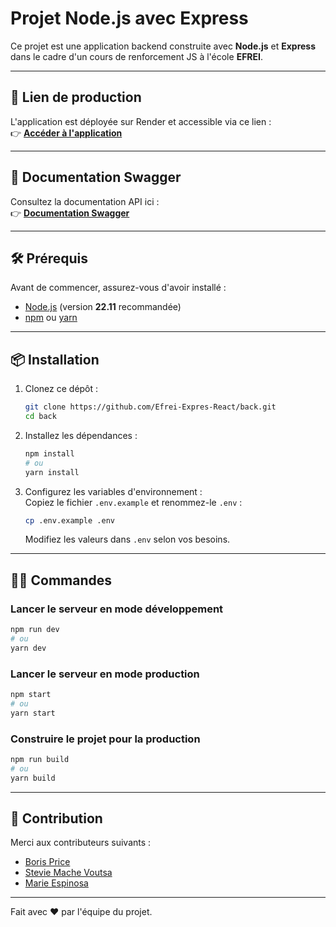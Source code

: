 # Projet Node.js avec Express

Ce projet est une application backend construite avec **Node.js** et **Express** dans le cadre d'un cours de renforcement JS à l'école **EFREI**.

---

## 🚀 Lien de production

L'application est déployée sur Render et accessible via ce lien :  
👉 **[Accéder à l'application](https://back-efrei.onrender.com/)**

---

## 📖 Documentation Swagger

Consultez la documentation API ici :  
👉 **[Documentation Swagger](https://back-efrei.onrender.com/api-docs/)**

---

## 🛠 Prérequis

Avant de commencer, assurez-vous d'avoir installé :

- [Node.js](https://nodejs.org) (version **22.11** recommandée)
- [npm](https://www.npmjs.com/) ou [yarn](https://yarnpkg.com/)

---

## 📦 Installation

1. Clonez ce dépôt :
   ```bash
   git clone https://github.com/Efrei-Expres-React/back.git
   cd back
   ```

2. Installez les dépendances :
   ```bash
   npm install
   # ou
   yarn install
   ```

3. Configurez les variables d'environnement :  
   Copiez le fichier `.env.example` et renommez-le `.env` :
   ```bash
   cp .env.example .env
   ```
   Modifiez les valeurs dans `.env` selon vos besoins.

---

## 🏃‍♂️ Commandes

### Lancer le serveur en mode développement
```bash
npm run dev
# ou
yarn dev
```

### Lancer le serveur en mode production
```bash
npm start
# ou
yarn start
```

### Construire le projet pour la production
```bash
npm run build
# ou
yarn build
```

---

## 🤝 Contribution

Merci aux contributeurs suivants :

- [Boris Price](https://github.com/Lowinne)
- [Stevie Mache Voutsa](https://github.com/VoutsaStevie)
- [Marie Espinosa](https://github.com/marieesss)

---

Fait avec ❤️ par l'équipe du projet.
